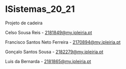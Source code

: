 # ISistemas_20_21
Projeto de cadeira


Celso Sousa Reis - 2181849@my.ipleiria.pt

Francisco Santos Neto Ferreira - 2170894@my.ipleiria.pt

Gonçalo Santos Sousa - 2182279@my.ipleiria.pt

Luis da Bernarda - 2181865@my.ipleiria.pt

